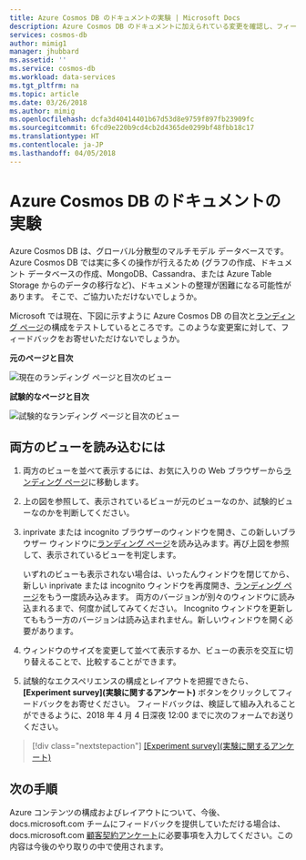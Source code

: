 ```yaml
---
title: Azure Cosmos DB のドキュメントの実験 | Microsoft Docs
description: Azure Cosmos DB のドキュメントに加えられている変更を確認し、フィードバックを提供します。
services: cosmos-db
author: mimig1
manager: jhubbard
ms.assetid: ''
ms.service: cosmos-db
ms.workload: data-services
ms.tgt_pltfrm: na
ms.topic: article
ms.date: 03/26/2018
ms.author: mimig
ms.openlocfilehash: dcfa3d40414401b67d53d8e9759f897fb23909fc
ms.sourcegitcommit: 6fcd9e220b9cd4cb2d4365de0299bf48fbb18c17
ms.translationtype: HT
ms.contentlocale: ja-JP
ms.lasthandoff: 04/05/2018
---
```

# <a name="azure-cosmos-db-documentation-experiment"></a>Azure Cosmos DB のドキュメントの実験

Azure Cosmos DB は、グローバル分散型のマルチモデル データベースです。 Azure Cosmos DB では実に多くの操作が行えるため (グラフの作成、ドキュメント データベースの作成、MongoDB、Cassandra、または Azure Table Storage からのデータの移行など)、ドキュメントの整理が困難になる可能性があります。 そこで、ご協力いただけないでしょうか。

Microsoft では現在、下図に示すように Azure Cosmos DB の目次と[ランディング ページ](https://docs.microsoft.com/en-us/azure/cosmos-db/)の構成をテストしているところです。このような変更案に対して、フィードバックをお寄せいただけないでしょうか。 

**元のページと目次**

![現在のランディング ページと目次のビュー](./media/experiment/current-page.png)

**試験的なページと目次**

![試験的なランディング ページと目次のビュー](./media/experiment/new-page.png)

## <a name="to-load-both-views"></a>両方のビューを読み込むには

1. 両方のビューを並べて表示するには、お気に入りの Web ブラウザーから[ランディング ページ](https://docs.microsoft.com/en-us/azure/cosmos-db/)に移動します。 
2. 上の図を参照して、表示されているビューが元のビューなのか、試験的ビューなのかを判断してください。 
3. inprivate または incognito ブラウザーのウィンドウを開き、この新しいブラウザー ウィンドウに[ランディング ページ](https://docs.microsoft.com/en-us/azure/cosmos-db/)を読み込みます。再び上図を参照して、表示されているビューを判定します。 

   いずれのビューも表示されない場合は、いったんウィンドウを閉じてから、新しい inprivate または incognito ウィンドウを再度開き、[ランディング ページ](https://docs.microsoft.com/en-us/azure/cosmos-db/)をもう一度読み込みます。 両方のバージョンが別々のウィンドウに読み込まれるまで、何度か試してみてください。 Incognito ウィンドウを更新してももう一方のバージョンは読み込まれません。新しいウィンドウを開く必要があります。 

4. ウィンドウのサイズを変更して並べて表示するか、ビューの表示を交互に切り替えることで、比較することができます。 

5. 試験的なエクスペリエンスの構成とレイアウトを把握できたら、**[Experiment survey]\(実験に関するアンケート\)** ボタンをクリックしてフィードバックをお寄せください。 フィードバックは、検証して組み入れることができるように、2018 年 4 月 4 日深夜 12:00 までに次のフォームでお送りください。 

> [!div class="nextstepaction"]
> [[Experiment survey]\(実験に関するアンケート\)](https://forms.office.com/Pages/ResponsePage.aspx?id=v4j5cvGGr0GRqy180BHbR7nNByCFnW1EvwkPlRiTC3hUMDJUV0w2RDdXSVFPN1UzOEY0S1QxMU5YQy4u)

## <a name="next-steps"></a>次の手順

Azure コンテンツの構成およびレイアウトについて、今後、docs.microsoft.com チームにフィードバックを提供していただける場合は、docs.microsoft.com [顧客契約アンケート](https://microsoft.qualtrics.com/jfe/form/SV_d51TkFVpyi7TBQ1)に必要事項を入力してください。この内容は今後のやり取りの中で使用されます。 